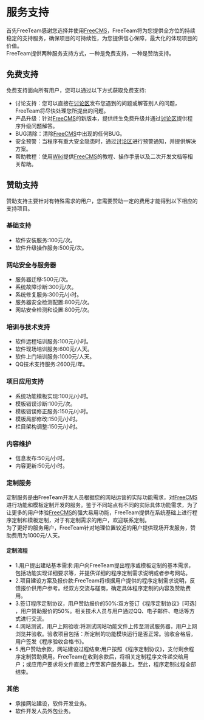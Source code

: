 # 服务支持 #

首先FreeTeam感谢您选择并使用[FreeCMS](FreeCMS.md)，FreeTeam将为您提供全方位的持续稳定的支持服务，确保项目的可持续性，为您提供信心保障，最大化的体现项目的价值。<br />
FreeTeam提供两种服务支持方式，一种是免费支持，一种是赞助支持。

## 免费支持 ##

免费支持面向所有用户，您可以通过以下方式获取免费支持:
  * 讨论支持：您可以直接在[讨论区](http://code.google.com/p/freecms/issues/list)发布您遇到的问题或解答别人的问题，FreeTeam将尽快处理您所提出的问题。
  * 产品升级：针对[FreeCMS](FreeCMS.md)的新版本，提供终生免费升级并通过[讨论区](http://code.google.com/p/freecms/issues/list)提供程序升级问题解答。
  * BUG清除：清除[FreeCMS](FreeCMS.md)中出现的任何BUG。
  * 安全预警：当程序有重大安全隐患时，通过[讨论区](http://code.google.com/p/freecms/issues/list)进行预警通知，并提供解决方案。
  * 帮助教程：使用[Wiki](Wiki.md)提供[FreeCMS](FreeCMS.md)的教程、操作手册以及二次开发文档等相关帮助。

## 赞助支持 ##

赞助支持主要针对有特殊需求的用户，您需要赞助一定的费用才能得到以下相应的支持项目。

### 基础支持 ###
  * 软件安装服务:100元/次。
  * 软件升级操作服务:500元/次。

### 网站安全与服务器 ###
  * 服务器迁移:500元/次。
  * 系统故障诊断:300元/次。
  * 系统修复服务:300元/小时。
  * 服务器安全检测配置:800元/次。
  * 网站安全检测和设置:800元/次。

### 培训与技术支持 ###
  * 软件远程培训服务:100元/小时。
  * 软件现场培训服务:600元/人天。
  * 软件上门培训服务:1000元/人天。
  * QQ技术支持服务:2600元/年。

### 项目应用支持 ###
  * 系统功能模板实现:100元/小时。
  * 模板错误诊断:100元/次。
  * 模板错误修正服务:150元/小时。
  * 模板局部修改:150元/小时。
  * 栏目架构调整:150元/小时。

### 内容维护 ###
  * 信息发布:50元/小时。
  * 内容更新:50元/小时。

### 定制服务 ###
定制服务是由FreeTeam开发人员根据您的网站运营的实际功能需求，对[FreeCMS](FreeCMS.md)进行功能和模板定制开发的服务。鉴于不同站点有不同的实际具体功能需求，为了让更多的用户体验[FreeCMS](FreeCMS.md)的强大易用功能，FreeTeam提供在系统基础上进行程序定制和模板定制，对于有定制需求的用户，欢迎联系定制。<br />
为了更好的服务用户，FreeTeam针对地理位置较近的用户提供现场开发服务，赞助费用为1000元/人天。

#### 定制流程 ####
  * 1.用户提出建站基本需求:用户向FreeTeam提出程序或模板定制的基本需求，包括功能实现详细要求等，并提供详细的程序定制需求说明或者参考网站。
  * 2.项目建设方案及报价款:FreeTeam将根据用户提供的程序定制需求说明，反馈报价供用户参考。经双方交流与磋商，确定具体程序定制的内容及赞助费用。
  * 3.签订程序定制协议，用户赞助报价的50%:双方签订《程序定制协议》[可选] ，用户赞助报价的50%。相关技术人员与用户通过QQ、电子邮件、电话等方式进行交流。
  * 4.网站测试，用户上网验收:将测试网站功能文件上传至测试服务器，用户上网浏览并验收。验收项目包括：所定制的功能模块运行是否正常。验收合格后，用户签发《程序验收合格书》。
  * 5.用户赞助余款，网站建设过程结束:用户按照《程序定制协议》，支付剩余程序定制赞助费用。FreeTeam在收到余款后，将相关定制程序文件递交给用户；或应用户要求将文件直接上传至客户服务器上。至此，程序定制过程全部结束。

### 其他 ###
  * 承接网站建设，软件开发业务。
  * 软件开发人员外包业务。